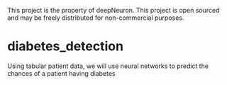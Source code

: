 This project is the property of deepNeuron. This project is open sourced and may be freely distributed for non-commercial purposes. 

# diabetes_detection
Using tabular patient data, we will use neural networks to predict the chances of a patient having diabetes

